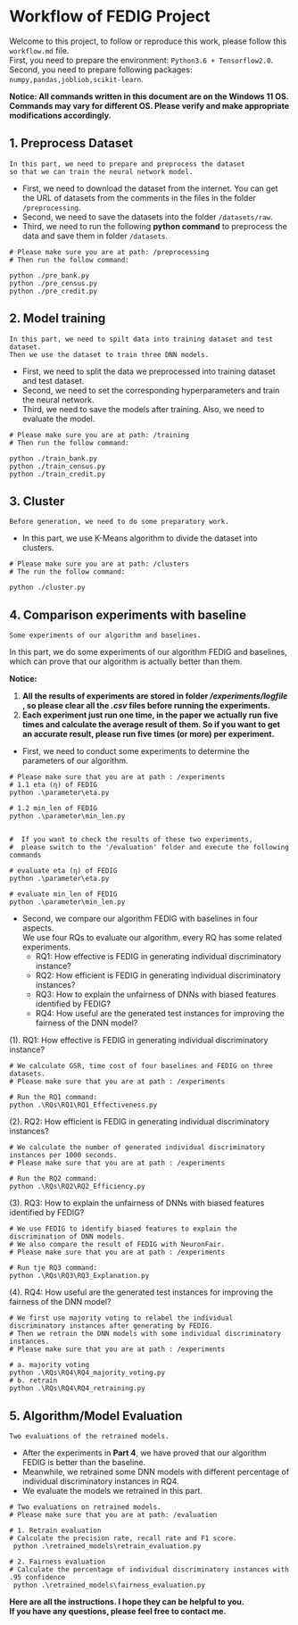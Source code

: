 # Workflow of FEDIG Project
Welcome to this project, to follow or reproduce this work, please follow this ``workflow.md`` file.  
First, you need to prepare the environment: ``Python3.6 + Tensorflow2.0``.  
Second, you need to prepare following packages: ``numpy,pandas,jobliob,scikit-learn``.

**Notice: All commands written in this document are on the Windows 11 OS. Commands may vary for different OS.
Please verify and make appropriate modifications accordingly.**

## 1. Preprocess Dataset
```
In this part, we need to prepare and preprocess the dataset 
so that we can train the neural network model.
``` 

- First, we need to download the dataset from the internet. You can get the URL of datasets from the comments in the files in the folder ``/preprocessing``.
- Second, we need to save the datasets into the folder ``/datasets/raw``.
- Third, we need to run the following **python command** to preprocess the data and save them in folder ``/datasets``.

```shell
# Please make sure you are at path: /preprocessing 
# Then run the follow command:

python ./pre_bank.py
python ./pre_census.py
python ./pre_credit.py
```

## 2. Model training
```
In this part, we need to spilt data into training dataset and test dataset.
Then we use the dataset to train three DNN models.
```
- First, we need to split the data we preprocessed into training dataset and test dataset.
- Second, we need to set the corresponding hyperparameters and train the neural network.
- Third, we need to save the models after training. Also, we need to evaluate the model.

```shell
# Please make sure you are at path: /training
# Then run the follow command:

python ./train_bank.py
python ./train_census.py
python ./train_credit.py
```

## 3. Cluster
```
Before generation, we need to do some preparatory work.
```
- In this part, we use K-Means algorithm to divide the dataset into clusters.

```shell
# Please make sure you are at path: /clusters
# The run the follow command:

python ./cluster.py
```

## 4. Comparison experiments with baseline
```
Some experiments of our algorithm and baselines.
```
In this part, we do some experiments of our algorithm FEDIG and baselines, 
which can prove that our algorithm is actually better than them.

**Notice:**  
1. **All the results of experiments are stored in folder */experiments/logfile*
 , so please clear all the *.csv* files before running the experiments.**
2. **Each experiment just run one time, in the paper we actually run five times and
calculate the average result of them. So if you want to get an accurate result, please run five times (or more) per experiment.**

-  First, we need to conduct some experiments to determine the parameters of our algorithm.
```shell
# Please make sure that you are at path : /experiments
# 1.1 eta (η) of FEDIG
python .\parameter\eta.py

# 1.2 min_len of FEDIG
python .\parameter\min_len.py


#  If you want to check the results of these two experiments, 
#  please switch to the '/evaluation' folder and execute the following commands 

# evaluate eta (η) of FEDIG
python .\parameter\eta.py

# evaluate min_len of FEDIG
python .\parameter\min_len.py

```
-  Second, we compare our algorithm FEDIG with baselines in four aspects.  
We use four RQs to evaluate our algorithm, every RQ has some related experiments.
    - RQ1: How effective is FEDIG in generating individual discriminatory instance?
    - RQ2: How efficient is FEDIG in generating individual discriminatory instances?
    - RQ3: How to explain the unfairness of DNNs with biased features identified by FEDIG?
    - RQ4: How useful are the generated test instances for improving the fairness of the DNN model?


(1). RQ1: How effective is FEDIG in generating individual discriminatory instance?  
```shell
# We calculate GSR, time cost of four baselines and FEDIG on three datasets.
# Please make sure that you are at path : /experiments

# Run the RQ1 command:
python .\RQs\RQ1\RQ1_Effectiveness.py
```  

(2). RQ2: How efficient is FEDIG in generating individual discriminatory instances?
```shell
# We calculate the number of generated individual discriminatory instances per 1000 seconds.
# Please make sure that you are at path : /experiments

# Run the RQ2 command:
python .\RQs\RQ2\RQ2_Efficiency.py
```

(3). RQ3: How to explain the unfairness of DNNs with biased features identified by FEDIG?  
```shell
# We use FEDIG to identify biased features to explain the discrimination of DNN models.
# We also compare the result of FEDIG with NeuronFair.
# Please make sure that you are at path : /experiments

# Run tje RQ3 command:
python .\RQs\RQ3\RQ3_Explanation.py
```


(4). RQ4: How useful are the generated test instances for improving the fairness of the DNN model?  
```shell
# We first use majority voting to relabel the individual discriminatory instances after generating by FEDIG.
# Then we retrain the DNN models with some individual discriminatory instances.
# Please make sure that you are at path : /experiments

# a. majority voting
python .\RQs\RQ4\RQ4_majority_voting.py
# b. retrain
python .\RQs\RQ4\RQ4_retraining.py
```


## 5. Algorithm/Model Evaluation
```
Two evaluations of the retrained models.
```
- After the experiments in **Part 4**, we have proved that our algorithm FEDIG is better than the baseline.  
- Meanwhile, we retrained some DNN models with different percentage of individual discriminatory instances in
RQ4.
- We evaluate the models we retrained in this part.

```shell
# Two evaluations on retrained models.
# Please make sure that you are at path: /evaluation

# 1. Retrain evaluation
# Calculate the precision rate, recall rate and F1 score.
 python .\retrained_models\retrain_evaluation.py

# 2. Fairness evaluation
# Calculate the percentage of individual discriminatory instances with .95 confidence
 python .\retrained_models\fairness_evaluation.py
```


**Here are all the instructions. I hope they can be helpful to you.   
If you have any questions, please feel free to contact me.**

